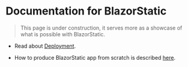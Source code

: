 # Documentation for BlazorStatic

> This page is under construction, it serves more as a showcase of what is possible with BlazorStatic.

- Read about [Deployment](docs/deployment).

- How to produce BlazorStatic app from scratch is described [here](docs/new-start).